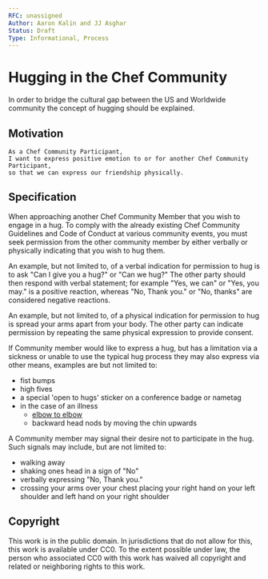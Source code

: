 ```yaml
---
RFC: unassigned
Author: Aaron Kalin and JJ Asghar
Status: Draft
Type: Informational, Process
---
```


# Hugging in the Chef Community

In order to bridge the cultural gap between the US and Worldwide community the concept of hugging should be explained.

## Motivation

    As a Chef Community Participant,
    I want to express positive emotion to or for another Chef Community Participant,
    so that we can express our friendship physically.

## Specification

When approaching another Chef Community Member that you wish to engage in a hug. To comply with the already
existing Chef Community Guidelines and Code of Conduct at various community events, you must seek permission from the
other community member by either verbally or physically indicating that you wish to hug them.

An example, but not limited to, of a verbal indication for permission to hug is to ask "Can I give you a hug?" or "Can we hug?"
The other party should then respond with verbal statement; for example "Yes, we can" or "Yes, you may." is a positive reaction, whereas
"No, Thank you." or "No, thanks" are considered negative reactions.

An example, but not limited to, of a physical indication for permission to hug is spread your arms apart from your body. The other
party can indicate permission by repeating the same physical expression to provide consent.

If Community member would like to express a hug, but has a limitation via a sickness or unable to use the typical hug process
they may also express via other means, examples are but not limited to:
- fist bumps
- high fives
- a special 'open to hugs' sticker on a conference badge or nametag
- in the case of an illness
  - [elbow to elbow](https://en.wikipedia.org/wiki/Elbow_bump)
  - backward head nods by moving the chin upwards


A Community member may signal their desire not to participate in the hug. Such signals may include, but are not limited to:
- walking away
- shaking ones head in a sign of "No"
- verbally expressing "No, Thank you."
- crossing your arms over your chest placing your right hand on your left shoulder and left hand on your right shoulder

## Copyright

This work is in the public domain. In jurisdictions that do not allow for this,
this work is available under CC0. To the extent possible under law, the person
who associated CC0 with this work has waived all copyright and related or
neighboring rights to this work.

